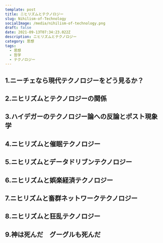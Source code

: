 ```yaml
---
template: post
title: ニヒリズムとテクノロジー
slug: Nihilism-of-Technology
socialImage: /media/nihilism-of-technology.png
draft: false
date: 2021-09-13T07:34:23.022Z
description: ニヒリズムとテクノロジー
category: 思想
tags:
  - 思想
  - 哲学
  - テクノロジー
---
```

## 1.ニーチェなら現代テクノロジーをどう見るか？

## 2.ニヒリズムとテクノロジーの関係

## 3.ハイデガーのテクノロジー論への反論とポスト現象学

## 4.ニヒリズムと催眠テクノロジー

## 5.ニヒリズムとデータドリブンテクノロジー

## 6.ニヒリズムと娯楽経済テクノロジー

## 7.ニヒリズムと畜群ネットワークテクノロジー

## 8.ニヒリズムと狂乱テクノロジー

## 9.神は死んだ　グーグルも死んだ
